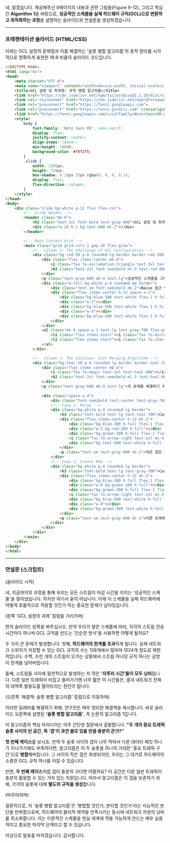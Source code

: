 네, 알겠습니다. 제공해주신 8페이지의 내용과 관련 그림들(Figure 9-12), 그리고 핵심인 **Algorithm 1**을 바탕으로, **성공적인 스케줄을 실제 하드웨어 규칙(GCL)으로 변환하고 최적화하는 과정**을 설명하는 슬라이드와 연설문을 생성하겠습니다.

---

### 프레젠테이션 슬라이드 (HTML/CSS)

아래는 GCL 설정의 문제점과 이를 해결하는 '슬롯 병합 알고리즘'의 동작 원리를 시각적으로 명확하게 표현한 16:9 비율의 슬라이드 코드입니다.

```html
<!DOCTYPE html>
<html lang="ko">
<head>
    <meta charset="UTF-8">
    <meta name="viewport" content="width=device-width, initial-scale=1.0">
    <title>GCL 설정 및 최적화: 규칙 병합 알고리즘</title>
    <link href="https://cdn.jsdelivr.net/npm/tailwindcss@2.2.19/dist/tailwind.min.css" rel="stylesheet">
    <link rel="stylesheet" href="https://cdn.jsdelivr.net/npm/@fortawesome/fontawesome-free@6.4.0/css/all.min.css">
    <link rel="preconnect" href="https://fonts.googleapis.com">
    <link rel="preconnect" href="https://fonts.gstatic.com" crossorigin>
    <link href="https://fonts.googleapis.com/css2?family=Noto+Sans+KR:wght@300;400;500;700&display=swap" rel="stylesheet">
    <style>
        body {
            font-family: 'Noto Sans KR', sans-serif;
            display: flex;
            justify-content: center;
            align-items: center;
            min-height: 100vh;
            background-color: #f0f2f5;
        }
        .slide {
            width: 1280px;
            height: 720px;
            box-shadow: 0 10px 25px rgba(0, 0, 0, 0.1);
            display: flex;
            flex-direction: column;
        }
    </style>
</head>
<body>
    <div class="slide bg-white p-12 flex flex-col">
        <!-- Slide Header -->
        <header class="mb-6">
            <h1 class="text-3xl font-bold text-gray-800">GCL 설정 및 최적화: 규칙 병합 알고리즘</h1>
            <div class="w-24 h-1 bg-teal-600 mt-2"></div>
        </header>

        <!-- Main Content Grid -->
        <main class="grid grid-cols-2 gap-10 flex-grow">
            <!-- Column 1: The Challenge of GCL Configuration -->
            <div class="bg-red-50 p-6 rounded-lg border border-red-200 flex flex-col">
                <div class="flex items-center mb-4">
                    <i class="fas fa-exclamation-triangle text-3xl text-red-500"></i>
                    <h2 class="text-2xl font-semibold ml-3 text-red-800">GCL 설정의 과제</h2>
                </div>
                <p class="text-gray-600 mb-4 text-lg">성공적인 스케줄을 그대로 하드웨어 규칙으로 만들면 심각한 문제가 발생합니다.</p>
                <div class="w-full bg-white p-4 rounded-md border">
                    <div class="text-sm font-semibold mb-2">Naive 접근 방식: 1 스트림 = 1 GCL 규칙</div>
                    <div class="flex items-center h-12 space-x-2">
                        <div class="bg-blue-500 text-white flex-1 h-full flex items-center justify-center">S1</div>
                        <div class="w-2"></div>
                        <div class="bg-blue-500 text-white flex-1 h-full flex items-center justify-center">S2</div>
                        <div class="w-4"></div>
                        <div class="bg-blue-500 text-white flex-1 h-full flex items-center justify-center">S3</div>
                    </div>
                </div>
                <ul class="mt-4 space-y-3 text-lg text-gray-700 flex-grow">
                    <li class="flex items-start"><i class="fas fa-microchip text-red-500 mt-1.5 mr-3"></i><div><strong class="font-semibold">하드웨어 한계 초과:</strong> GCL 엔트리 수는 128~1024개로 제한되어, 스트림마다 규칙을 만들면 금방 한계에 도달합니다.</div></li>
                    <li class="flex items-start"><i class="fas fa-chart-pie text-red-500 mt-1.5 mr-3"></i><div><strong class="font-semibold">활용 불가한 갭(Gap):</strong> 스트림 사이의 작은 '자투리 시간'들은 다른 트래픽이 사용하지 못하고 그대로 낭비됩니다.</div></li>
                </ul>
            </div>

            <!-- Column 2: The Solution: Slot Merging Algorithm -->
            <div class="bg-teal-50 p-6 rounded-lg border border-teal-200 flex flex-col">
                <div class="flex items-center mb-4">
                    <i class="fas fa-magic text-3xl text-teal-600"></i>
                    <h2 class="text-2xl font-semibold ml-3 text-teal-800">해결책: 슬롯 병합 알고리즘 (Alg. 1)</h2>
                </div>
                <p class="text-gray-600 mb-4 text-lg">이 문제를 해결하기 위해, 인접한 슬롯들을 지능적으로 '병합'하는 알고리즘을 사용합니다.</p>
                
                <div class="space-y-4">
                    <div class="font-semibold text-center text-gray-700">핵심 질문: "슬롯 사이의 갭(Gap)이 충분히 큰가?"</div>
                    <!-- Case 1: Merge -->
                    <div class="bg-white p-4 rounded-lg border">
                        <h3 class="font-bold text-lg text-teal-700">Case 1: 갭이 작을 경우 → 병합 (Merge)</h3>
                        <div class="flex items-center h-12 mt-2">
                            <div class="bg-blue-300 h-full flex-1 flex items-center justify-center">refSlot</div>
                            <div class="w-2 bg-red-200 h-full"></div>
                            <div class="bg-green-300 h-full flex-1 flex items-center justify-center">slot</div>
                            <i class="fas fa-arrow-right text-2xl mx-4 text-teal-600"></i>
                            <div class="bg-teal-500 text-white h-full flex items-center justify-center" style="flex-basis: 60%;">하나의 GCL 규칙으로 병합</div>
                        </div>
                        <p class="text-sm text-gray-600 mt-2">작은 갭은 희생하고, 두 슬롯을 하나의 규칙으로 합쳐 GCL 엔트리 수를 절약합니다.</p>
                    </div>
                    <!-- Case 2: Create New -->
                    <div class="bg-white p-4 rounded-lg border">
                        <h3 class="font-bold text-lg text-gray-700">Case 2: 갭이 클 경우 → 새 규칙 생성</h3>
                        <div class="flex items-center h-12 mt-2">
                            <div class="bg-blue-300 h-full flex-1 flex items-center justify-center">refSlot</div>
                            <div class="w-8 bg-green-200 h-full"></div>
                            <div class="bg-green-300 h-full flex-1 flex items-center justify-center">slot</div>
                            <i class="fas fa-arrow-right text-2xl mx-4 text-gray-600"></i>
                            <div class="bg-blue-500 text-white h-full flex-1 flex items-center justify-center">규칙 1</div>
                            <div class="w-8"></div>
                            <div class="bg-green-500 text-white h-full flex-1 flex items-center justify-center">규칙 2</div>
                        </div>
                        <p class="text-sm text-gray-600 mt-2">다른 트래픽이 사용할 수 있는 큰 갭은 보존하고, 각각 별도의 규칙을 생성합니다.</p>
                    </div>
                </div>
            </div>
        </main>
    </div>
</body>
</html>
```

---

### 연설문 (스크립트)

(슬라이드 시작)

네, 지금까지의 과정을 통해 우리는 모든 스트림이 마감 시간을 지키는 '성공적인 스케줄'을 찾아냈습니다. 하지만 여기서 끝이 아닙니다. 이제 이 스케줄을 실제 하드웨어에 어떻게 효율적으로 적용할 것인가 하는 중요한 문제가 남아있습니다.

(왼쪽 'GCL 설정의 과제' 칼럼을 가리키며)

먼저 슬라이드 왼쪽을 봐주십시오. 만약 우리가 찾은 스케줄에 따라, 각각의 스트림 전송 시간마다 하나씩 GCL 규칙을 만드는 '단순한 방식'을 사용하면 어떻게 될까요?

두 가지 큰 문제가 발생합니다. 첫째, **하드웨어의 한계를 초과**하게 됩니다. 실제 네트워크 스위치가 저장할 수 있는 GCL 규칙의 수는 128개에서 많아야 1024개 정도로 제한적입니다. 수백, 수천 개의 스트림이 오가는 상황에서 스트림 하나당 규칙 하나는 금방 이 한계를 넘어버립니다.

둘째, 스트림들 사이에 필연적으로 발생하는 저 작은 **'자투리 시간'들이 모두 낭비**됩니다. 다른 일반 트래픽이 비집고 들어가기엔 너무 짧은 이 시간들은, 결국 네트워크 전체의 대역폭 활용도를 떨어뜨리는 원인이 됩니다.

(오른쪽 '해결책: 슬롯 병합 알고리즘' 칼럼으로 이동하며)

이러한 딜레마를 해결하기 위해, 연구진은 매우 영리한 해결책을 제시합니다. 바로 슬라이드 오른쪽에 설명된 **'슬롯 병합 알고리즘'**, 즉 논문의 알고리즘 1입니다.

이 알고리즘의 핵심 아이디어는 아주 간단한 질문에서 출발합니다. **"두 개의 중요 트래픽 슬롯 사이의 빈 공간, 즉 '갭'이 과연 쓸모 있을 만큼 충분히 큰가?"**

**첫 번째 케이스**를 보시죠. 만약 두 슬롯 사이의 갭이 너무 작아서 다른 데이터 패킷 하나가 지나가기에도 부족하다면, 알고리즘은 이 두 슬롯을 하나의 거대한 '중요 트래픽 구간'으로 **병합**해버립니다. 그 사이의 작은 갭은 희생되지만, 우리는 그 대가로 하드웨어의 소중한 GCL 규칙 하나를 아낄 수 있습니다.

반면, **두 번째 케이스**처럼 갭이 충분히 크다면 어떨까요? 이 공간은 다른 일반 트래픽이 충분히 활용할 수 있는 가치 있는 자원입니다. 따라서 알고리즘은 이 갭을 보존하기 위해, 각각의 슬롯에 대해 **별도의 규칙을 생성**합니다.

(마무리하며)

결론적으로, 이 '슬롯 병합 알고리즘'은 '병합할 것인가, 분리할 것인가'라는 지능적인 판단을 반복함으로써, 하드웨어의 물리적 제약을 만족시키는 동시에 네트워크 자원의 낭비를 최소화합니다. 이는 이론적인 스케줄을 현실 세계에 적용 가능하게 만드는 매우 실용적이고 중요한 마지막 단계라고 할 수 있습니다.

이상으로 발표를 마치겠습니다. 감사합니다.
